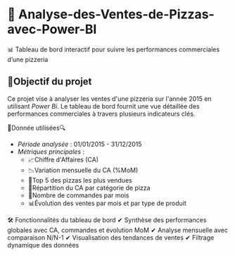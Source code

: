 # 🍕 Analyse-des-Ventes-de-Pizzas-avec-Power-BI
📊 Tableau de bord interactif pour suivre les performances commerciales d’une pizzeria

## 🚀Objectif du projet
Ce projet vise à analyser les ventes d'une pizzeria sur l'année 2015 en utilisant *Power Bi*. Le tableau de bord fournit une vue détaillée des performances commerciales à travers plusieurs indicateurs clés.

🔎Donnée utilisées🔍
  - *Période analysée* : 01/01/2015 - 31/12/2015
  - *Métriques principales* :
      - 📈Chiffre d'Affaires (CA)
      - 📉Variation mensuelle du CA (%MoM)
      - 🥇Top 5 des pizzas les plus vendues
      - 🍕Répartition du CA par catégorie de pizza
      - 🛒Nombre de commandes par mois
      - 📊Évolution des ventes par mois et par type de produit
  
🛠️ Fonctionnalités du tableau de bord
✔ Synthèse des performances globales avec CA, commandes et évolution MoM
✔ Analyse mensuelle avec comparaison N/N-1
✔ Visualisation des tendances de ventes
✔ Filtrage dynamique des données
